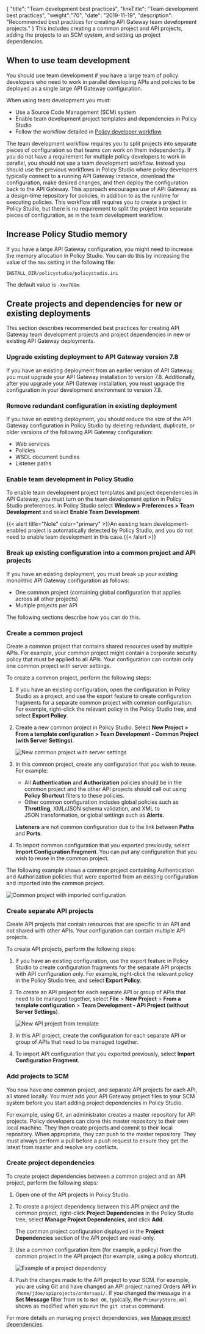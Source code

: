 {
"title": "Team development best practices",
"linkTitle": "Team development best practices",
"weight":"70",
"date": "2019-11-19",
"description": "Recommended best practices for creating API Gateway team development projects."
}
This includes creating a common project and API projects, adding the projects to an SCM system, and setting up project dependencies.

## When to use team development

You should use team development if you have a large team of policy developers who need to work in parallel developing APIs and policies to be deployed as a single large API Gateway configuration.

When using team development you must:

* Use a Source Code Management (SCM) system
* Enable team development project templates and dependencies in Policy Studio
* Follow the workflow detailed in [Policy developer workflow](/docs/apigtw_devops/team_dev_intro#policy-developer-workflow)

The team development workflow requires you to split projects into separate pieces of configuration so that teams can work on them independently. If you do not have a requirement for multiple policy developers to work in parallel, you should not use a team development workflow. Instead you should use the previous workflows in Policy Studio where policy developers typically connect to a running API Gateway instance, download the configuration, make desired changes, and then deploy the configuration back to the API Gateway. This approach encourages use of API Gateway as a design-time repository for policies, in addition to as the runtime for executing policies. This workflow still requires you to create a project in Policy Studio, but there is no requirement to split the project into separate pieces of configuration, as in the team development workflow.

## Increase Policy Studio memory

If you have a large API Gateway configuration, you might need to increase the memory allocation in Policy Studio. You can do this by increasing the value of the `Xmx` setting in the following file:

```
INSTALL_DIR/policystudio/policystudio.ini
```

The default value is `-Xmx768m`.

## Create projects and dependencies for new or existing deployments

This section describes recommended best practices for creating API Gateway team development projects and project dependencies in new or existing API Gateway deployments.

### Upgrade existing deployment to API Gateway version 7.8

If you have an existing deployment from an earlier version of API Gateway, you must upgrade your API Gateway installation to version 7.8. Additionally, after you upgrade your API Gateway installation, you must upgrade the configuration in your development environment to version 7.8.

### Remove redundant configuration in existing deployment

If you have an existing deployment, you should reduce the size of the API Gateway configuration in Policy Studio by deleting redundant, duplicate, or older versions of the following API Gateway configuration:

* Web services
* Policies
* WSDL document bundles
* Listener paths

### Enable team development in Policy Studio

To enable team development project templates and project dependencies in API Gateway, you must turn on the team development option in Policy Studio preferences. In Policy Studio select **Window > Preferences > Team Development** and select **Enable Team Development**.

{{< alert title="Note" color="primary" >}}An existing team development-enabled project is automatically detected by Policy Studio, and you do not need to enable team development in this case.{{< /alert >}}

### Break up existing configuration into a common project and API projects

If you have an existing deployment, you must break up your existing monolithic API Gateway configuration as follows:

* One common project (containing global configuration that applies across all other projects)
* Multiple projects per API

The following sections describe how you can do this.

### Create a common project

Create a common project that contains shared resources used by multiple APIs. For example, your common project might contain a corporate security policy that must be applied to all APIs. Your configuration can contain only one common project with server settings.

To create a common project, perform the following steps:

1. If you have an existing configuration, open the configuration in Policy Studio as a project, and use the export feature to create configuration fragments for a separate common project with common configuration. For example, right-click the relevant policy in the Policy Studio tree, and select **Export Policy**.
2. Create a new common project in Policy Studio. Select **New Project > From a template configuration > Team Development - Common Project (with Server Settings)**.

    ![New common project with server settings](/Images/docbook/images/promotion/new_common_project_server_settings.png)

3. In this common project, create any configuration that you wish to reuse. For example:

    * All **Authentication** and **Authorization** policies should be in the common project and the other API projects should call out using **Policy Shortcut** filters to these policies.
    * Other common configuration includes global policies such as **Throttling**, XML/JSON schema validation, and XML to JSON transformation, or global settings such as **Alerts**.

    **Listeners** are not common configuration due to the link between **Paths** and **Ports**.

4. To import common configuration that you exported previously, select **Import Configuration Fragment**. You can put any configuration that you wish to reuse in the common project.

The following example shows a common project containing Authentication and Authorization policies that were exported from an existing configuration and imported into the common project.

![Common project with imported configuration](/Images/docbook/images/promotion/common_project_imported_config.png)

### Create separate API projects

Create API projects that contain resources that are specific to an API and not shared with other APIs. Your configuration can contain multiple API projects.

To create API projects, perform the following steps:

1. If you have an existing configuration, use the export feature in Policy Studio to create configuration fragments for the separate API projects with API configuration only. For example, right-click the relevant policy in the Policy Studio tree, and select **Export Policy**.
2. To create an API project for each separate API or group of APIs that need to be managed together, select **File** > **New Project** > **From a template configuration** > **Team Development - API Project (without Server Settings**).

    ![New API project from template](/Images/docbook/images/promotion/template_api_project.png)

3. In this API project, create the configuration for each separate API or group of APIs that need to be managed together.
4. To import API configuration that you exported previously, select **Import Configuration Fragment**.

### Add projects to SCM

You now have one common project, and separate API projects for each API, all stored locally. You must add your API Gateway project files to your SCM system before you start adding project dependencies in Policy Studio.

For example, using Git, an administrator creates a master repository for API projects. Policy developers can clone this master repository to their own local machine. They then create projects and commit to their local repository. When appropriate, they can push to the master repository. They must always perform a pull before a push request to ensure they get the latest from master and resolve any conflicts.

### Create project dependencies

To create project dependencies between a common project and an API project, perform the following steps:

1. Open one of the API projects in Policy Studio.
2. To create a project dependency between this API project and the common project, right-click **Project Dependencies** in the Policy Studio tree, select **Manage Project Dependencies**, and click **Add**.

    The common project configuration displayed in the **Project Dependencies** section of the API project are read-only.
3. Use a common configuration item (for example, a policy) from the common project in the API project (for example, using a policy shortcut).

    ![Example of a project dependency](/Images/docbook/images/promotion/project_dependancy_example.png)

4. Push the changes made to the API project to your SCM. For example, you are using Git and have changed an API project named Orders API in `/home/jdoe/apiprojects/ordersapi/`. If you changed the message in a **Set Message** filter from `OK` to `Not OK`, typically, the `PrimaryStore.xml` shows as modified when you run the `git status` command.

For more details on managing project dependencies, see [Manage project dependencies](/docs/apigtw_devops/team_dev_dependencies/).
